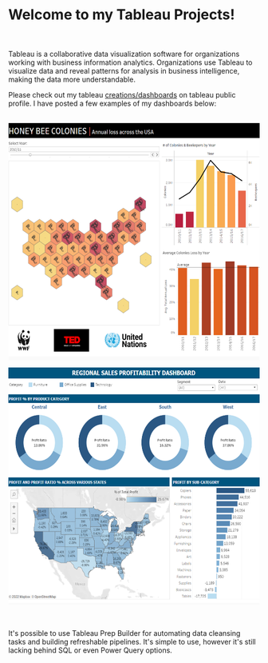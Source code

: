 # Welcome to my Tableau Projects! <br><br/>

Tableau is a collaborative data visualization software for organizations working with business information analytics. Organizations use Tableau to visualize data and reveal patterns for analysis in business intelligence, making the data more understandable.

Please check out my tableau [creations/dashboards](https://public.tableau.com/app/profile/martina.bohunicka2479) on tableau public profile. I have posted a few examples of my dashboards below: <br><br/>

<p align="center">
<img height="475em" width="650em" src="https://github.com/Tableau-Project-Solutions/.github/blob/main/bees.png" align = "center"/>
</p>

<p align="center">
<img height="475em" width="650em" src="https://github.com/Tableau-Project-Solutions/.github/blob/main/sales.png" align = "center"/>
</p>

<br><br/>
It's possible to use Tableau Prep Builder for automating data cleansing tasks and building refreshable pipelines. It's simple to use, however it's still lacking behind SQL or even Power Query options.


